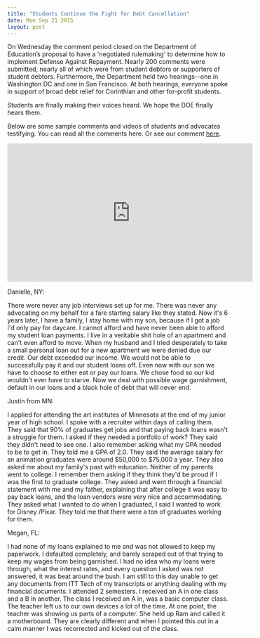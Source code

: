 ```yaml
---
title: "Students Continue the Fight for Debt Cancellation"
date: Mon Sep 21 2015
layout: post
---
```


On Wednesday the comment period closed on the Department of Education’s proposal to have a 'negotiated rulemaking' to determine how to implement Defense Against Repayment. Nearly 200 comments were submitted, nearly all of which were from student debtors or supporters of student debtors. Furthermore, the Department held two hearings--one in Washington DC and one in San Francisco. At both hearings, everyone spoke in support of broad debt relief for Corinthian and other for-profit students.

Students are finally making their voices heard. We hope the DOE finally hears them.

Below are some sample comments and videos of students and advocates testifying. You can read all the comments here. Or see our comment [here](http://blog.debtcollective.org/the-debt-collectives-comment-to-the-department-of-education-about-negotiated-rulemaking/).

<iframe width="560" height="315" src="https://www.youtube.com/embed/nMF5qijO6bI?list=PLuq-PqY9ytK-ELh_VoC771VksZ8wbIVzX" frameborder="0" allowfullscreen></iframe>



Danielle, NY:

There were never any job interviews set up for me. There was never any advocating on my behalf for a fare starting salary like they stated. Now it's 6 years later, I have a family, I stay home with my son, because if I got a job I'd only pay for daycare. I cannot afford and have never been able to afford my student loan payments. I live in a veritable shit hole of an apartment and can't even afford to move. When my husband and I tried desperately to take a small personal loan out for a new apartment we were denied due our credit. Our debt exceeded our income. We would not be able to successfully pay it and our student loans off. Even now with our son we have to choose to either eat or pay our loans. We chose food so our kid wouldn't ever have to starve. Now we deal with possible wage garnishment, default in our loans and a black hole of debt that will never end.



Justin from MN:

I applied for attending the art institutes of Minnesota at the end of my junior year of high school. I spoke with a recruiter within days of calling them. They said that 90% of graduates get jobs and that paying back loans wasn't a struggle for them. I asked if they needed a portfolio of work? They said they didn't need to see one. I also remember asking what my GPA needed to be to get in. They told me a GPA of 2.0. They said the average salary for an animation graduates were around $50,000 to $75,000 a year. They also asked me about my family's past with education. Neither of my parents went to college. I remember them asking if they think they'd be proud if I was the first to graduate college. They asked and went through a financial statement with me and my father, explaining that after college it was easy to pay back loans, and the loan vendors were very nice and accommodating. They asked what I wanted to do when I graduated, I said I wanted to work for Disney /Pixar. They told me that there were a ton of graduates working for them.



Megan, FL:

I had none of my loans explained to me and was not allowed to keep my paperwork. I defaulted completely, and barely scraped out of that trying to keep my wages from being garnished. I had no idea who my loans were through, what the interest rates, and every question I asked was not answered, it was beat around the bush. I am still to this day unable to get any documents from ITT Tech of my transcripts or anything dealing with my financial documents. I attended 2 semesters. I received an A in one class and a B in another. The class I received an A in, was a basic computer class. The teacher left us to our own devices a lot of the time. At one point, the teacher was showing us parts of a computer. She held up Ram and called it a motherboard. They are clearly different and when I pointed this out in a calm manner I was recorrected and kicked out of the class.

